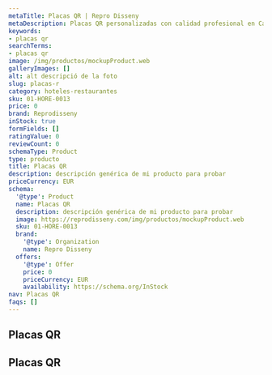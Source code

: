 ```yaml
---
metaTitle: Placas QR | Repro Disseny
metaDescription: Placas QR personalizadas con calidad profesional en Cataluña.
keywords:
- placas qr
searchTerms:
- placas qr
image: /img/productos/mockupProduct.web
galleryImages: []
alt: alt descripció de la foto
slug: placas-r
category: hoteles-restaurantes
sku: 01-HORE-0013
price: 0
brand: Reprodisseny
inStock: true
formFields: []
ratingValue: 0
reviewCount: 0
schemaType: Product
type: producto
title: Placas QR
description: descripción genérica de mi producto para probar
priceCurrency: EUR
schema:
  '@type': Product
  name: Placas QR
  description: descripción genérica de mi producto para probar
  image: https://reprodisseny.com/img/productos/mockupProduct.web
  sku: 01-HORE-0013
  brand:
    '@type': Organization
    name: Repro Disseny
  offers:
    '@type': Offer
    price: 0
    priceCurrency: EUR
    availability: https://schema.org/InStock
nav: Placas QR
faqs: []
---
```


## Placas QR

## Placas QR

